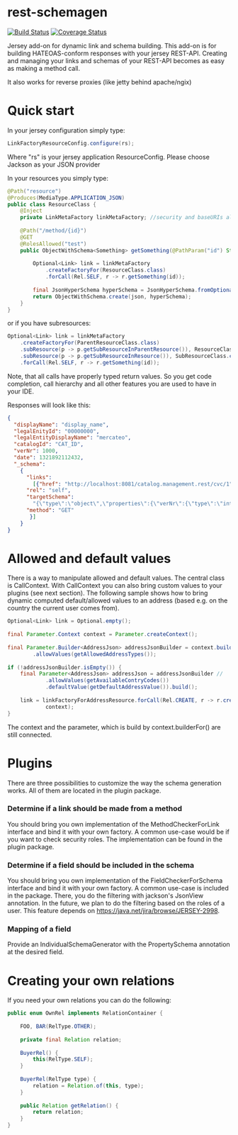 # rest-schemagen
[![Build Status](https://travis-ci.org/Mercateo/rest-schemagen.svg?branch=travis_ci)](https://travis-ci.org/Mercateo/rest-schemagen)
[![Coverage Status](https://coveralls.io/repos/Mercateo/rest-schemagen/badge.svg?branch=master&service=github)](https://coveralls.io/github/Mercateo/rest-schemagen?branch=master)


Jersey add-on for dynamic link and schema building.
This add-on is for building HATEOAS-conform responses with your jersey REST-API. Creating and managing your links and schemas of your REST-API becomes as easy as making a method call.

It also works for reverse proxies (like jetty behind apache/ngix)


# Quick start
In your jersey configuration simply type:
```java
LinkFactoryResourceConfig.configure(rs); 
```
Where "rs" is your jersey application ResourceConfig. Please choose Jackson as your JSON provider

In your resources you simply type:
```java
@Path("resource")
@Produces(MediaType.APPLICATION_JSON)
public class ResourceClass {
    @Inject
    private LinkMetaFactory linkMetaFactory; //security and baseURIs already injected
 
    @Path("/method/{id}")
    @GET
    @RolesAllowed("test")
    public ObjectWithSchema<Something> getSomething(@PathParam("id") String id) {
 
        Optional<Link> link = linkMetaFactory
            .createFactoryFor(ResourceClass.class)
            .forCall(Rel.SELF, r -> r.getSomething(id));
 
        final JsonHyperSchema hyperSchema = JsonHyperSchema.fromOptional(result);
        return ObjectWithSchema.create(json, hyperSchema);
    }
}
```
or if you have subresources:
```java
Optional<Link> link = linkMetaFactory
    .createFactoryFor(ParentResourceClass.class)
    .subResource(p -> p.getSubResourceInParentResource()), ResourceClass.class)
    .subResource(p -> p.getSubResourceInResource()), SubResourceClass.class)
    .forCall(Rel.SELF, r -> r.getSomething(id));
```
Note, that all calls have properly typed return values. So you get code completion, call hierarchy and all other features you are used to have in your IDE.

Responses will look like this:
```json
{
  "displayName": "display_name",
  "legalEnityId": "00000000",
  "legalEntityDisplayName": "mercateo",
  "catalogId": "CAT_ID",
  "verNr": 1000,
  "date": 1321892112432,
  "_schema":
    {
      "links":
        [{"href": "http://localhost:8081/catalog.management.rest/cvc/1",
      "rel": "self",
      "targetSchema":
        "{\"type\":\"object\",\"properties\":{\"verNr\":{\"type\":\"integer\"},\"legalEntityDisplayName\":{\"type\":\"string\"},\"catalogId\":{\"type\":\"string\"},\"date\":{\"type\":\"integer\"},\"displayName\":{\"type\":\"string\"},\"legalEnityId\":{\"type\":\"string\"}}}",
      "method": "GET"
       }]
    }
}
```
# Allowed and default values
There is a way to manipulate allowed and default values. The central class is CallContext. With CallContext you can also bring custom values to your plugins (see next section). The following sample shows how to bring dynamic computed default/allowed values to an address (based e.g. on the country the current user comes from).

```java
Optional<Link> link = Optional.empty();
 
final Parameter.Context context = Parameter.createContext();
 
final Parameter.Builder<AddressJson> addressJsonBuilder = context.builderFor(AddressJson.class) //
        .allowValues(getAllowedAddressTypes());
 
if (!addressJsonBuilder.isEmpty()) {
    final Parameter<AddressJson> addressJson = addressJsonBuilder //
            .allowValues(getAvailableContryCodes())
            .defaultValue(getDefaultAddressValue()).build();
 
    link = linkFactoryForAddressResource.forCall(Rel.CREATE, r -> r.createAddress(addressJson.get()),
            context);
}
```
The context and the parameter, which is build by context.builderFor() are still connected.

# Plugins
There are three possibilities to customize the way the schema generation works. All of them are located in the plugin package.

### Determine if a link should be made from a method
You should bring you own implementation of the MethodCheckerForLink interface and bind it with your own factory. A common use-case would be if you want to check security roles. The implementation can be found in the plugin package.

### Determine if a field should be included in the schema
You should bring you own implementation of the FieldCheckerForSchema interface and bind it with your own factory. A common use-case is included in the package. There, you do the filtering with jackson's JsonView annotation. In the future, we plan to do the filtering based on the roles of a user. This feature depends on https://java.net/jira/browse/JERSEY-2998.

### Mapping of a field
Provide an IndividualSchemaGenerator with the PropertySchema annotation at the desired field.

# Creating your own relations
If you need your own relations you can do the following:
```java
public enum OwnRel implements RelationContainer {
 
    FOO, BAR(RelType.OTHER);
 
    private final Relation relation;
 
    BuyerRel() {
        this(RelType.SELF);
    }
 
    BuyerRel(RelType type) {
        relation = Relation.of(this, type);
    }
 
    public Relation getRelation() {
        return relation;
    }
}
```
